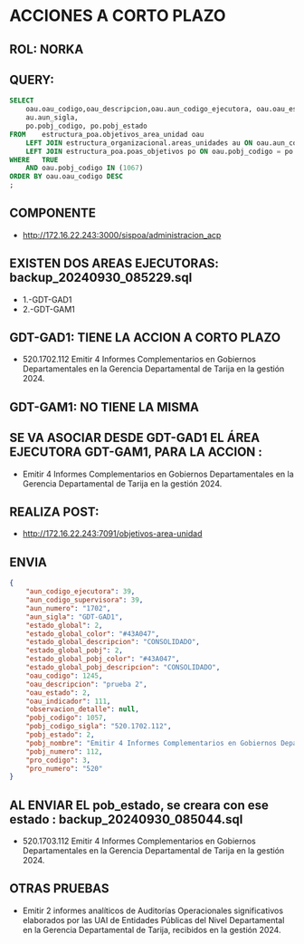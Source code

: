 # ACCIONES A CORTO PLAZO
## ROL: NORKA

## QUERY:
```sql
SELECT 	
	oau.oau_codigo,oau_descripcion,oau.aun_codigo_ejecutora, oau.oau_estado,
	au.aun_sigla, 
	po.pobj_codigo, po.pobj_estado
FROM 	estructura_poa.objetivos_area_unidad oau
	LEFT JOIN estructura_organizacional.areas_unidades au ON oau.aun_codigo_ejecutora = au.aun_codigo 
	LEFT JOIN estructura_poa.poas_objetivos po ON oau.pobj_codigo = po.pobj_codigo
WHERE 	TRUE
	AND oau.pobj_codigo IN (1067)
ORDER BY oau.oau_codigo DESC
;
```
## COMPONENTE
- http://172.16.22.243:3000/sispoa/administracion_acp

## EXISTEN DOS AREAS EJECUTORAS: backup_20240930_085229.sql
- 1.-GDT-GAD1
- 2.-GDT-GAM1

## GDT-GAD1: TIENE LA ACCION A CORTO PLAZO
- 520.1702.112	Emitir 4 Informes Complementarios en Gobiernos Departamentales en la Gerencia Departamental de Tarija en la gestión 2024.

## GDT-GAM1: NO TIENE LA MISMA

## SE VA ASOCIAR DESDE GDT-GAD1 EL ÁREA EJECUTORA GDT-GAM1, PARA LA ACCION :
- Emitir 4 Informes Complementarios en Gobiernos Departamentales en la Gerencia Departamental de Tarija en la gestión 2024.

## REALIZA POST:
- http://172.16.22.243:7091/objetivos-area-unidad

## ENVIA
```json
{
	"aun_codigo_ejecutora": 39,
	"aun_codigo_supervisora": 39,
	"aun_numero": "1702",
	"aun_sigla": "GDT-GAD1",
	"estado_global": 2,
	"estado_global_color": "#43A047",
	"estado_global_descripcion": "CONSOLIDADO",
	"estado_global_pobj": 2,
	"estado_global_pobj_color": "#43A047",
	"estado_global_pobj_descripcion": "CONSOLIDADO",
	"oau_codigo": 1245,
	"oau_descripcion": "prueba 2",
	"oau_estado": 2,
	"oau_indicador": 111,
	"observacion_detalle": null,
	"pobj_codigo": 1057,
	"pobj_codigo_sigla": "520.1702.112",
	"pobj_estado": 2,
	"pobj_nombre": "Emitir 4 Informes Complementarios en Gobiernos Departamentales en la Gerencia Departamental de Tarija en la gestión 2024.",
	"pobj_numero": 112,
	"pro_codigo": 3,
	"pro_numero": "520"
}
```

## AL ENVIAR EL pob_estado, se creara con ese estado : backup_20240930_085044.sql
- 520.1703.112	Emitir 4 Informes Complementarios en Gobiernos Departamentales en la Gerencia Departamental de Tarija en la gestión 2024.

## OTRAS PRUEBAS
- Emitir 2 informes analíticos de Auditorías Operacionales significativos elaborados por las UAI de Entidades Públicas del Nivel Departamental en la Gerencia Departamental de Tarija, recibidos en la gestión 2024.









